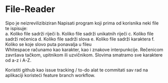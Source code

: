 # File-Reader
Sipo je neizrevilizibiziran
Napisati program koji prima od korisnika neki file te ispisuje:   
a. Koliko file sadrži riječi b. Koliko file sadrži unikatnih riječi c. 
Koliko file sadrži rečenica d. Koliko file sadrži slova 
e. Koliko file sadrži karaktera f. Koliko se koje slovo puta ponavalja u fileu   
Whitespace računamo kao karakter, kao i znakove interpunkcije.
Rečenicom završava tačkom, upitnikom ili uzvičnikom. Slovima smatramo sve karaktere od a-z i A-Z.   

Koristiti github kao issue tracking / to-do alat te commitati sav rad na aplikaciji koristeći feature branch workflow.   
